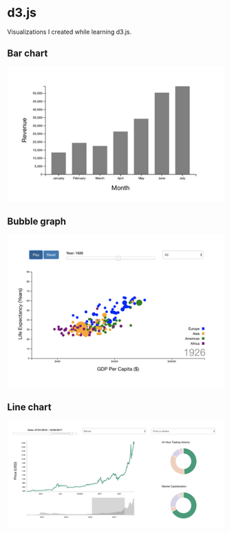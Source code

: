 # d3.js

Visualizations I created while learning d3.js.

## Bar chart

<p align="center">
    <img src="./screenshots/barchart.png" width="800px" alt="Bar chart screenshot"/>
</p>

## Bubble graph

<p align="center">
    <img src="./screenshots/bubblegraph.png" width="800px" alt="Bubble graph screenshot"/>
</p>

## Line chart

<p align="center">
    <img src="./screenshots/linegraph.png" width="800px" alt="Line chart screenshot"/>
</p>
